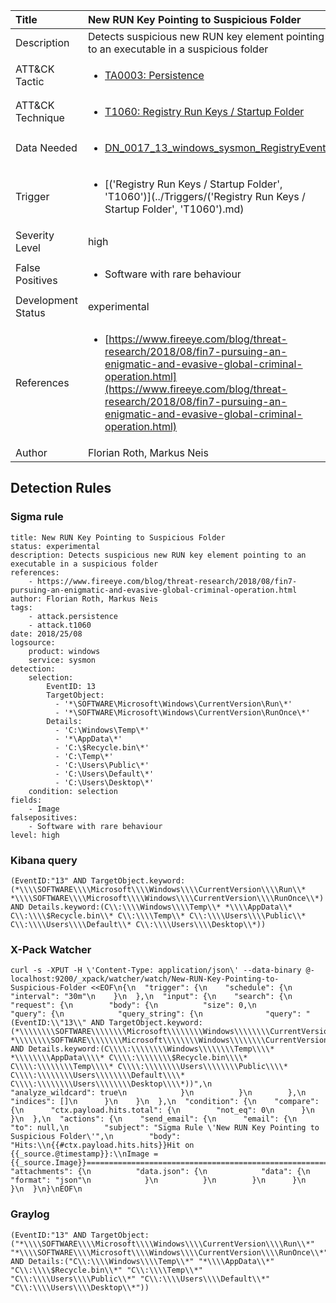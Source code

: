 | Title                | New RUN Key Pointing to Suspicious Folder                                                                                                                                                 |
|:---------------------|:------------------------------------------------------------------------------------------------------------------------------------------------------------|
| Description          | Detects suspicious new RUN key element pointing to an executable in a suspicious folder                                                                                                                                           |
| ATT&amp;CK Tactic    | <ul><li>[TA0003: Persistence](https://attack.mitre.org/tactics/TA0003)</li></ul>  |
| ATT&amp;CK Technique | <ul><li>[T1060: Registry Run Keys / Startup Folder](https://attack.mitre.org/tactics/T1060)</li></ul>                             |
| Data Needed          | <ul><li>[DN_0017_13_windows_sysmon_RegistryEvent](../Data_Needed/DN_0017_13_windows_sysmon_RegistryEvent.md)</li></ul>                                                         |
| Trigger              | <ul><li>[('Registry Run Keys / Startup Folder', 'T1060')](../Triggers/('Registry Run Keys / Startup Folder', 'T1060').md)</li></ul>  |
| Severity Level       | high                                                                                                                                                 |
| False Positives      | <ul><li>Software with rare behaviour</li></ul>                                                                  |
| Development Status   | experimental                                                                                                                                                |
| References           | <ul><li>[https://www.fireeye.com/blog/threat-research/2018/08/fin7-pursuing-an-enigmatic-and-evasive-global-criminal-operation.html](https://www.fireeye.com/blog/threat-research/2018/08/fin7-pursuing-an-enigmatic-and-evasive-global-criminal-operation.html)</li></ul>                                                          |
| Author               | Florian Roth, Markus Neis                                                                                                                                                |


## Detection Rules

### Sigma rule

```
title: New RUN Key Pointing to Suspicious Folder
status: experimental
description: Detects suspicious new RUN key element pointing to an executable in a suspicious folder
references:
    - https://www.fireeye.com/blog/threat-research/2018/08/fin7-pursuing-an-enigmatic-and-evasive-global-criminal-operation.html
author: Florian Roth, Markus Neis
tags:
    - attack.persistence
    - attack.t1060
date: 2018/25/08
logsource:
    product: windows
    service: sysmon
detection:
    selection:
        EventID: 13
        TargetObject: 
          - '*\SOFTWARE\Microsoft\Windows\CurrentVersion\Run\*'
          - '*\SOFTWARE\Microsoft\Windows\CurrentVersion\RunOnce\*'
        Details:
          - 'C:\Windows\Temp\*'
          - '*\AppData\*'
          - 'C:\$Recycle.bin\*'
          - 'C:\Temp\*'
          - 'C:\Users\Public\*'
          - 'C:\Users\Default\*'
          - 'C:\Users\Desktop\*'
    condition: selection
fields:
    - Image
falsepositives:
    - Software with rare behaviour
level: high

```





### Kibana query

```
(EventID:"13" AND TargetObject.keyword:(*\\\\SOFTWARE\\\\Microsoft\\\\Windows\\\\CurrentVersion\\\\Run\\* *\\\\SOFTWARE\\\\Microsoft\\\\Windows\\\\CurrentVersion\\\\RunOnce\\*) AND Details.keyword:(C\\:\\\\Windows\\\\Temp\\* *\\\\AppData\\* C\\:\\\\$Recycle.bin\\* C\\:\\\\Temp\\* C\\:\\\\Users\\\\Public\\* C\\:\\\\Users\\\\Default\\* C\\:\\\\Users\\\\Desktop\\*))
```





### X-Pack Watcher

```
curl -s -XPUT -H \'Content-Type: application/json\' --data-binary @- localhost:9200/_xpack/watcher/watch/New-RUN-Key-Pointing-to-Suspicious-Folder <<EOF\n{\n  "trigger": {\n    "schedule": {\n      "interval": "30m"\n    }\n  },\n  "input": {\n    "search": {\n      "request": {\n        "body": {\n          "size": 0,\n          "query": {\n            "query_string": {\n              "query": "(EventID:\\"13\\" AND TargetObject.keyword:(*\\\\\\\\SOFTWARE\\\\\\\\Microsoft\\\\\\\\Windows\\\\\\\\CurrentVersion\\\\\\\\Run\\\\* *\\\\\\\\SOFTWARE\\\\\\\\Microsoft\\\\\\\\Windows\\\\\\\\CurrentVersion\\\\\\\\RunOnce\\\\*) AND Details.keyword:(C\\\\:\\\\\\\\Windows\\\\\\\\Temp\\\\* *\\\\\\\\AppData\\\\* C\\\\:\\\\\\\\$Recycle.bin\\\\* C\\\\:\\\\\\\\Temp\\\\* C\\\\:\\\\\\\\Users\\\\\\\\Public\\\\* C\\\\:\\\\\\\\Users\\\\\\\\Default\\\\* C\\\\:\\\\\\\\Users\\\\\\\\Desktop\\\\*))",\n              "analyze_wildcard": true\n            }\n          }\n        },\n        "indices": []\n      }\n    }\n  },\n  "condition": {\n    "compare": {\n      "ctx.payload.hits.total": {\n        "not_eq": 0\n      }\n    }\n  },\n  "actions": {\n    "send_email": {\n      "email": {\n        "to": null,\n        "subject": "Sigma Rule \'New RUN Key Pointing to Suspicious Folder\'",\n        "body": "Hits:\\n{{#ctx.payload.hits.hits}}Hit on {{_source.@timestamp}}:\\nImage = {{_source.Image}}================================================================================\\n{{/ctx.payload.hits.hits}}",\n        "attachments": {\n          "data.json": {\n            "data": {\n              "format": "json"\n            }\n          }\n        }\n      }\n    }\n  }\n}\nEOF\n
```





### Graylog

```
(EventID:"13" AND TargetObject:("*\\\\SOFTWARE\\\\Microsoft\\\\Windows\\\\CurrentVersion\\\\Run\\*" "*\\\\SOFTWARE\\\\Microsoft\\\\Windows\\\\CurrentVersion\\\\RunOnce\\*") AND Details:("C\\:\\\\Windows\\\\Temp\\*" "*\\\\AppData\\*" "C\\:\\\\$Recycle.bin\\*" "C\\:\\\\Temp\\*" "C\\:\\\\Users\\\\Public\\*" "C\\:\\\\Users\\\\Default\\*" "C\\:\\\\Users\\\\Desktop\\*"))
```

